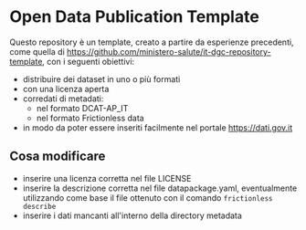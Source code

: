 # Open Data Publication Template

Questo repository è un template, creato a partire da esperienze precedenti, come quella di https://github.com/ministero-salute/it-dgc-repository-template, con i seguenti obiettivi:
* distribuire dei dataset in uno o più formati
* con una licenza aperta
* corredati di metadati:
  * nel formato DCAT-AP_IT
  * nel formato Frictionless data
* in modo da poter essere inseriti facilmente nel portale https://dati.gov.it

## Cosa modificare

* inserire una licenza corretta nel file LICENSE
* inserire la descrizione corretta nel file datapackage.yaml, eventualmente utilizzando come base il file ottenuto con il comando `frictionless describe`
* inserire i dati mancanti all'interno della directory metadata

